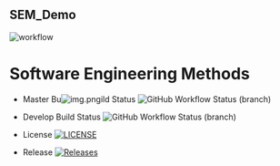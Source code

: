 ## SEM_Demo

![workflow](https://github.com/kaungminhtet1999/sem/actions/workflows/main.yml/badge.svg)

# Software Engineering Methods

+ Master Bu![img.png](img.png)ild Status ![GitHub Workflow Status (branch)](https://img.shields.io/github/workflow/status/kaungminhtet1999/sem/A_workflow_for_my_Hello_World_App/master?style=flat-square)

+ Develop Build Status ![GitHub Workflow Status (branch)](https://img.shields.io/github/workflow/status/kaungminhtet1999/sem/A_workflow_for_my_Hello_World_App/develop?style=flat-square)

+ License [![LICENSE](https://img.shields.io/github/license/kaungminhtet1999/sem.svg?style=flat-square)](https://github.com/kaungminhtet1999/sem/blob/master/LICENSE)

+ Release [![Releases](https://img.shields.io/github/release/kaungminhtet1999/sem/all.svg?style=flat-square)](https://github.com/kaungminhtet1999/sem/releases)